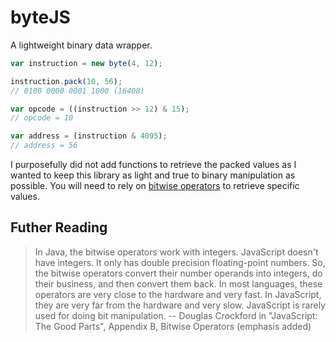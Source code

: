 # byteJS
A lightweight binary data wrapper.

```js
var instruction = new byte(4, 12);

instruction.pack(10, 56);
// 0100 0000 0001 1000 (16408)

var opcode = ((instruction >> 12) & 15);
// opcode = 10

var address = (instruction & 4095);
// address = 56
```

I purposefully did not add functions to retrieve the packed values as I wanted to keep this library as light and true to binary manipulation as possible. You will need to rely on [bitwise operators](https://developer.mozilla.org/en/docs/Web/JavaScript/Reference/Operators/Bitwise_Operators) to retrieve specific values.

## Futher Reading
> In Java, the bitwise operators work with integers. JavaScript doesn't have integers. It only has double precision floating-point numbers. So, the bitwise operators convert their number operands into integers, do their business, and then convert them back. In most languages, these operators are very close to the hardware and very fast. In JavaScript, they are very far from the hardware and very slow. JavaScript is rarely used for doing bit manipulation.
> -- Douglas Crockford in "JavaScript: The Good Parts", Appendix B, Bitwise Operators (emphasis added)